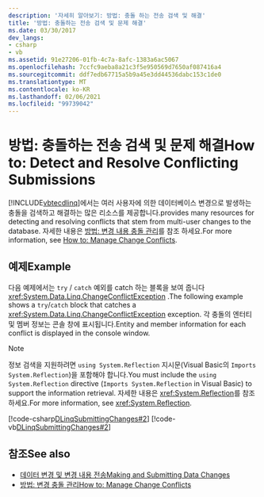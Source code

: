 ```yaml
---
description: '자세히 알아보기: 방법: 충돌 하는 전송 검색 및 해결'
title: '방법: 충돌하는 전송 검색 및 문제 해결'
ms.date: 03/30/2017
dev_langs:
- csharp
- vb
ms.assetid: 91e27206-01fb-4c7a-8afc-1383a6ac5067
ms.openlocfilehash: 7ccfc9aeba8a21c3f5e950569d7650af087416a4
ms.sourcegitcommit: ddf7edb67715a5b9a45e3dd44536dabc153c1de0
ms.translationtype: MT
ms.contentlocale: ko-KR
ms.lasthandoff: 02/06/2021
ms.locfileid: "99739042"
---
```

# <a name="how-to-detect-and-resolve-conflicting-submissions"></a><span data-ttu-id="c6999-103">방법: 충돌하는 전송 검색 및 문제 해결</span><span class="sxs-lookup"><span data-stu-id="c6999-103">How to: Detect and Resolve Conflicting Submissions</span></span>

[!INCLUDE[vbtecdlinq](../../../../../../includes/vbtecdlinq-md.md)]<span data-ttu-id="c6999-104">에서는 여러 사용자에 의한 데이터베이스 변경으로 발생하는 충돌을 검색하고 해결하는 많은 리소스를 제공합니다.</span><span class="sxs-lookup"><span data-stu-id="c6999-104">provides many resources for detecting and resolving conflicts that stem from multi-user changes to the database.</span></span> <span data-ttu-id="c6999-105">자세한 내용은 [방법: 변경 내용 충돌 관리](how-to-manage-change-conflicts.md)를 참조 하세요.</span><span class="sxs-lookup"><span data-stu-id="c6999-105">For more information, see [How to: Manage Change Conflicts](how-to-manage-change-conflicts.md).</span></span>  
  
## <a name="example"></a><span data-ttu-id="c6999-106">예제</span><span class="sxs-lookup"><span data-stu-id="c6999-106">Example</span></span>  

 <span data-ttu-id="c6999-107">다음 예제에서는 `try` / `catch` 예외를 catch 하는 블록을 보여 줍니다 <xref:System.Data.Linq.ChangeConflictException> .</span><span class="sxs-lookup"><span data-stu-id="c6999-107">The following example shows a `try`/`catch` block that catches a <xref:System.Data.Linq.ChangeConflictException> exception.</span></span> <span data-ttu-id="c6999-108">각 충돌의 엔터티 및 멤버 정보는 콘솔 창에 표시됩니다.</span><span class="sxs-lookup"><span data-stu-id="c6999-108">Entity and member information for each conflict is displayed in the console window.</span></span>  
  
> [!NOTE]
> <span data-ttu-id="c6999-109">정보 검색을 지원하려면 `using System.Reflection` 지시문(Visual Basic의 `Imports System.Reflection`)을 포함해야 합니다.</span><span class="sxs-lookup"><span data-stu-id="c6999-109">You must include the `using System.Reflection` directive (`Imports System.Reflection` in Visual Basic) to support the information retrieval.</span></span> <span data-ttu-id="c6999-110">자세한 내용은 <xref:System.Reflection>를 참조하세요.</span><span class="sxs-lookup"><span data-stu-id="c6999-110">For more information, see <xref:System.Reflection>.</span></span>  
  
 [!code-csharp[DLinqSubmittingChanges#2](../../../../../../samples/snippets/csharp/VS_Snippets_Data/DLinqSubmittingChanges/cs/Program.cs#2)]
 [!code-vb[DLinqSubmittingChanges#2](../../../../../../samples/snippets/visualbasic/VS_Snippets_Data/DLinqSubmittingChanges/vb/Module1.vb#2)]  
  
## <a name="see-also"></a><span data-ttu-id="c6999-111">참조</span><span class="sxs-lookup"><span data-stu-id="c6999-111">See also</span></span>

- [<span data-ttu-id="c6999-112">데이터 변경 및 변경 내용 전송</span><span class="sxs-lookup"><span data-stu-id="c6999-112">Making and Submitting Data Changes</span></span>](making-and-submitting-data-changes.md)
- [<span data-ttu-id="c6999-113">방법: 변경 충돌 관리</span><span class="sxs-lookup"><span data-stu-id="c6999-113">How to: Manage Change Conflicts</span></span>](how-to-manage-change-conflicts.md)
